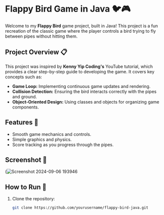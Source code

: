 # Flappy Bird Game in Java 🐦🎮

Welcome to my **Flappy Bird** game project, built in Java! This project is a fun recreation of the classic game where the player controls a bird trying to fly between pipes without hitting them.

## Project Overview 📋

This project was inspired by **Kenny Yip Coding's** YouTube tutorial, which provides a clear step-by-step guide to developing the game. It covers key concepts such as:
- **Game Loop:** Implementing continuous game updates and rendering.
- **Collision Detection:** Ensuring the bird interacts correctly with the pipes and ground.
- **Object-Oriented Design:** Using classes and objects for organizing game components.

## Features 🌟
- Smooth game mechanics and controls.
- Simple graphics and physics.
- Score tracking as you progress through the pipes.

## Screenshot 🎨
(![Screenshot 2024-09-06 193946](https://github.com/user-attachments/assets/c5f00bd1-013a-42d4-8955-5f7801f85bf2)
 <!-- Replace with the actual screenshot link -->

## How to Run 🚀
1. Clone the repository:
   ```bash
   git clone https://github.com/yourusername/flappy-bird-java.git

